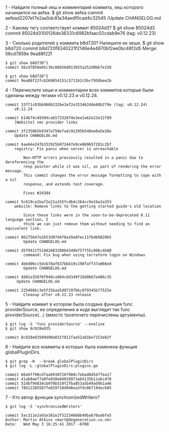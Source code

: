 1 - Найдите полный хеш и комментарий коммита, хеш которого начинается на aefea.
	$ git show aefea
	commit aefead2207ef7e2aa5dc81a34aedf0cad4c32545 /Update CHANGELOG.md

2 - Какому тегу соответствует коммит 85024d3?
	$ git show 85024d3
	commit 85024d3100126de36331c6982bfaac02cdab9e76 (tag: v0.12.23)

3 - Сколько родителей у коммита b8d720? Напишите их хеши.
	$ git show b8d720
	commit b8d720f8340221f2146e4e4870bf2ee0bc48f2d5
	Merge: 56cd7859e 9ea88f22f

	$ git show b8d720^1
	commit 56cd7859e05c36c06b56d013b55a252d0bb7e158

	$ git show b8d720^2
	commit 9ea88f22fc6269854151c571162c5bcf958bee2b

4 - Перечислите хеши и комментарии всех коммитов которые были сделаны между тегами v0.12.23 и v0.12.24.

	commit 33ff1c03bb960b332be3af2e333462dde88b279e (tag: v0.12.24)
	 	v0.12.24

	commit b14b74c4939dcab573326f4e3ee2a62e23e12f89
		[Website] vmc provider links

	commit 3f235065b9347a758efadc92295b540ee0a5e26e
	 	Update CHANGELOG.md

	commit 6ae64e247b332925b872447e9ce869657281c2bf
		registry: Fix panic when server is unreachable

	    	Non-HTTP errors previously resulted in a panic due to dereferencing the
    		resp pointer while it was nil, as part of rendering the error message.
    		This commit changes the error message formatting to cope with a nil
    		response, and extends test coverage.

    		Fixes #24384

	commit 5c619ca1baf2e21a155fcdb4c264cc9e24a2a353
		website: Remove links to the getting started guide's old location

    		Since these links were in the soon-to-be-deprecated 0.11 language section, I
    		think we can just remove them without needing to find an equivalent link.

	commit 06275647e2b53d97d4f0a19a0fec11f6d69820b5
    		Update CHANGELOG.md

	commit d5f9411f5108260320064349b757f55c09bc4b80
    		command: Fix bug when using terraform login on Windows

	commit 4b6d06cc5dcb78af637bbb19c198faff37a066ed
    		Update CHANGELOG.md

	commit dd01a35078f040ca984cdd349f18d0b67e486c35
   		 Update CHANGELOG.md

	commit 225466bc3e5f35baa5d07197bbc079345b77525e
    		Cleanup after v0.12.23 release


5 - Найдите коммит в котором была создана функция func providerSource, ее определение в коде выглядит так func providerSource(...) 
  (вместо троеточего перечислены аргументы).
	
	$ git log -S 'func providerSource' --oneline
	$ git show 8c928e835 
	
	commit 8c928e83589d90a031f811fae52a81be7153e82f
	

6 - Найдите все коммиты в которых была изменена функция globalPluginDirs.

	$ git grep -H  --break globalPluginDirs
	$ git log -L :globalPluginDirs:plugins.go

	commit 66ebff90cdfaa6938f26f908c7ebad8d547fea17
	commit 41ab0aef7a0fe030e84018973a64135b11abcd70
	commit 52dbf94834cb970b510f2fba853a5b49ad9b1a46
	commit 78b12205587fe839f10d946ea3fdc06719decb05

7 - Кто автор функции synchronizedWriters?

	$ git log -S 'synchronizedWriters'

	commit 5ac311e2a91e381e2f52234668b49ba670aa0fe5
	Author: Martin Atkins <mart@degeneration.co.uk>
	Date:   Wed May 3 16:25:41 2017 -0700
